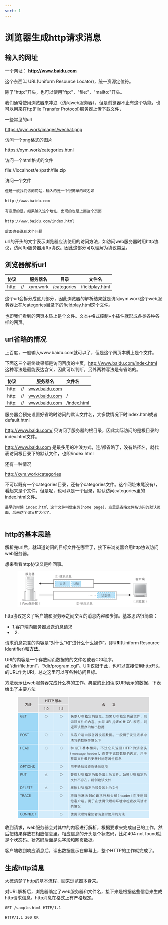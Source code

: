 ```yaml
---
sort: 1
---
```

# 浏览器生成http请求消息

## 输入的网址

一个网址： **http://www.baidu.com**

这个东西叫 URL(Uniform Resource Locator)，统一资源定位符。

除了"http:"开头，也可以使用"ftp:"，"file:"，"mailto:"开头。

我们通常使用浏览器来冲浪（访问web服务器），但是浏览器不止有这个功能，也可以用来在ftp(File Transfer Protocol)服务器上传下载文件，


一些常见的url

https://xym.work/images/wechat.png

访问一个png格式的图片

https://xym.work/categories.html

访问一个html格式的文件

file://localhost/e:/path/file.zip

访问一个文件


```note
但是一般我们访问网站，输入的是一个很简单的域名如

http://www.baidu.com

有意思的是，如果输入这个地址，出现的也是上面这个页面

http://www.baidu.com/index.html

后面也会说到这个问题
```

url的开头的文字表示浏览器应该使用的访问方法，如访问web服务器时用http协议，访问ftp服务器用ftp协议。因此这部分可以理解为协议类型。


## 浏览器解析url


|协议||服务器名|目录|文件名|
|:-:|-|:-:|:-:|:-:|
|http:|//|xym.work|/categories|/fieldplay.html|

这个url会拆分成这几部分，因此浏览器的解析结果就是访问xym.work这个web服务器上在/categories目录下的fieldplay.html这个文件。

也即我们看到的网页本质上是个文件。文本+格式控制+小插件就形成各类各种各样的网页。

## url省略的情况

上百度，一般输入www.baidu.com就可以了，但是这个网页本质上是个文件。

下面这三个最终效果都是访问百度的主页，http://www.baidu.com/index.html 这种写法是最能表达含义，因此可以判断，另外两种写法是有省略的。

|协议||服务器名|文件名|
|:-:|-|:-:|:-|
|http:|//|www.baidu.com|
|http:|//|www.baidu.com|/
|http:|//|www.baidu.com|/index.html

服务器会预先设置好省略时访问的默认文件名，大多数情况下时index.html或者default.html

http://www.baidu.com/ 只访问了服务器的根目录，因此实际访问的是根目录的index.html文件。

http://www.baidu.com 是最多用的冲浪方式，连/都省略了，没有路径名，就代表访问根目录下的默认文件，也即/index.html


还有一种情况

http://xym.work/categories

不可以既有一个categories目录，还有个categories文件。这个网址末尾没有/，看起来是个文件，但是呢，也可以是一个目录，默认访问categories里的index.html文件。

```tip
最早的时候 index.html 这个文件叫做主页(home page)，意思是省略文件名访问的默认页面，后来这个词义扩大化了。


```

## http的基本思路

解析完url后，就知道访问的目标文件在哪里了，接下来浏览器会用http协议访问web服务器。

想来看看http协议又是咋回事。

<figure>
    <img src="./images/http.png" width=520 >
</figure>

http协议定义了客户端和服务器之间交互的消息内容和步骤。基本思路很简单：
- 1.客户端向服务器发送消息请求
- 2.

请求消息包含的内容是“对什么”和“进什么什么操作”。即**URI**(Uniform Resource Identifier)和**方法**。

URI的内容是一个存放网页数据的的文件名或者CGI程序。如“/dir/file.html”，“/dir/program.cgi”。URI仅限于此，也可以直接使用http开头的URL作为URI，总之这里可以写各种访问目标。

方法表示让web服务器完成什么样的工作。典型的比如读取URI表示的数据，下表给出了主要方法

<figure>
    <img src="./images/http方法.png" width=450>
</figure>

收到请求，web服务器会对其中的内容进行解析，根据要求来完成自己的工作，然后把结果存放在相应信息里。相应信息的开头是个状态码，比如404 not found就是个状态码。状态码后面是头字段和网页数据。

客户端收到响应消息后，读出数据显示在屏幕上，整个HTTP的工作就完成了。


## 生成http消息

大概清楚了http的基本流程，回来浏览器本身来。

对URL解析后，浏览器确定了web服务器和文件名，接下来是根据这些信息来生成http请求信息。http消息在格式上有严格规定。


```html
GET /sample.html HTTP/1.1


```

```html
HTTP/1.1 200 OK

```

